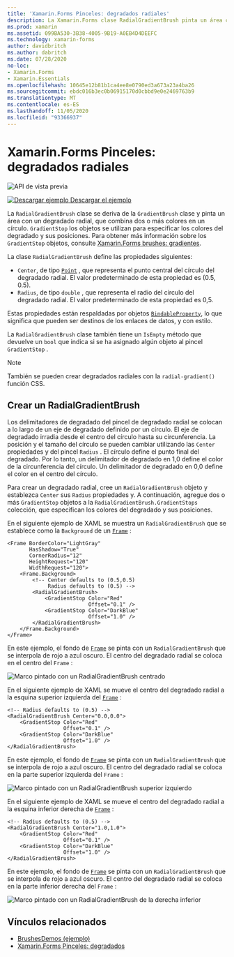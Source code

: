 ```yaml
---
title: 'Xamarin.Forms Pinceles: degradados radiales'
description: La Xamarin.Forms clase RadialGradientBrush pinta un área con un degradado radial.
ms.prod: xamarin
ms.assetid: 099BA530-3B38-4005-9B19-A0EB4D4DEEFC
ms.technology: xamarin-forms
author: davidbritch
ms.author: dabritch
ms.date: 07/28/2020
no-loc:
- Xamarin.Forms
- Xamarin.Essentials
ms.openlocfilehash: 10645e12b81b1ca4ee8e0790ed3a673a23a4ba26
ms.sourcegitcommit: ebdc016b3ec0b06915170d0cbbd9e0e2469763b9
ms.translationtype: MT
ms.contentlocale: es-ES
ms.lasthandoff: 11/05/2020
ms.locfileid: "93366937"
---
```

# <a name="no-locxamarinforms-brushes-radial-gradients"></a>Xamarin.Forms Pinceles: degradados radiales

![API de vista previa](~/media/shared/preview.png "Esta API se encuentra en versión preliminar.")

[![Descargar ejemplo](~/media/shared/download.png) Descargar el ejemplo](/samples/xamarin/xamarin-forms-samples/userinterface-brushdemos/)

La `RadialGradientBrush` clase se deriva de la `GradientBrush` clase y pinta un área con un degradado radial, que combina dos o más colores en un círculo. `GradientStop` los objetos se utilizan para especificar los colores del degradado y sus posiciones. Para obtener más información sobre los `GradientStop` objetos, consulte [ Xamarin.Forms brushes: gradientes](gradient.md).

La clase `RadialGradientBrush` define las propiedades siguientes:

- `Center`, de tipo [`Point`](xref:Xamarin.Forms.Point) , que representa el punto central del círculo del degradado radial. El valor predeterminado de esta propiedad es (0.5, 0.5).
- `Radius`, de tipo `double` , que representa el radio del círculo del degradado radial. El valor predeterminado de esta propiedad es 0,5.

Estas propiedades están respaldadas por objetos [`BindableProperty`](xref:Xamarin.Forms.BindableProperty), lo que significa que pueden ser destinos de los enlaces de datos, y con estilo.

La `RadialGradientBrush` clase también tiene un `IsEmpty` método que devuelve un `bool` que indica si se ha asignado algún objeto al pincel `GradientStop` .

> [!NOTE]
> También se pueden crear degradados radiales con la `radial-gradient()` función CSS.

## <a name="create-a-radialgradientbrush"></a>Crear un RadialGradientBrush

Los delimitadores de degradado del pincel de degradado radial se colocan a lo largo de un eje de degradado definido por un círculo. El eje de degradado irradia desde el centro del círculo hasta su circunferencia. La posición y el tamaño del círculo se pueden cambiar utilizando las `Center` propiedades y del pincel `Radius` . El círculo define el punto final del degradado. Por lo tanto, un delimitador de degradado en 1,0 define el color de la circunferencia del círculo. Un delimitador de degradado en 0,0 define el color en el centro del círculo.

Para crear un degradado radial, cree un `RadialGradientBrush` objeto y establezca `Center` sus `Radius` propiedades y. A continuación, agregue dos o más `GradientStop` objetos a la `RadialGradientBrush.GradientStops` colección, que especifican los colores del degradado y sus posiciones.

En el siguiente ejemplo de XAML se muestra un `RadialGradientBrush` que se establece como la `Background` de un [`Frame`](xref:Xamarin.Forms.Frame) :

```xaml    
<Frame BorderColor="LightGray"
       HasShadow="True"
       CornerRadius="12"
       HeightRequest="120"
       WidthRequest="120">
    <Frame.Background>
        <!-- Center defaults to (0.5,0.5)
             Radius defaults to (0.5) -->
        <RadialGradientBrush>
            <GradientStop Color="Red"
                          Offset="0.1" />
            <GradientStop Color="DarkBlue"
                          Offset="1.0" />
        </RadialGradientBrush>
    </Frame.Background>
</Frame>
```

En este ejemplo, el fondo de [`Frame`](xref:Xamarin.Forms.Frame) se pinta con un `RadialGradientBrush` que se interpola de rojo a azul oscuro. El centro del degradado radial se coloca en el centro del `Frame` :

![Marco pintado con un RadialGradientBrush centrado](radialgradient-images/center.png)

En el siguiente ejemplo de XAML se mueve el centro del degradado radial a la esquina superior izquierda del [`Frame`](xref:Xamarin.Forms.Frame) :

```xaml
<!-- Radius defaults to (0.5) -->
<RadialGradientBrush Center="0.0,0.0">
    <GradientStop Color="Red"
                  Offset="0.1" />
    <GradientStop Color="DarkBlue"
                  Offset="1.0" />
</RadialGradientBrush>
```

En este ejemplo, el fondo de [`Frame`](xref:Xamarin.Forms.Frame) se pinta con un `RadialGradientBrush` que se interpola de rojo a azul oscuro. El centro del degradado radial se coloca en la parte superior izquierda del `Frame` :

![Marco pintado con un RadialGradientBrush superior izquierdo](radialgradient-images/top-left.png)

En el siguiente ejemplo de XAML se mueve el centro del degradado radial a la esquina inferior derecha de [`Frame`](xref:Xamarin.Forms.Frame) :

```xaml
<!-- Radius defaults to (0.5) -->
<RadialGradientBrush Center="1.0,1.0">
    <GradientStop Color="Red"
                  Offset="0.1" />
    <GradientStop Color="DarkBlue"
                  Offset="1.0" />
</RadialGradientBrush>            
```

En este ejemplo, el fondo de [`Frame`](xref:Xamarin.Forms.Frame) se pinta con un `RadialGradientBrush` que se interpola de rojo a azul oscuro. El centro del degradado radial se coloca en la parte inferior derecha del `Frame` :

![Marco pintado con un RadialGradientBrush de la derecha inferior](radialgradient-images/bottom-right.png)

## <a name="related-links"></a>Vínculos relacionados

- [BrushesDemos (ejemplo)](/samples/xamarin/xamarin-forms-samples/userinterface-brushdemos/)
- [Xamarin.Forms Pinceles: degradados](gradient.md)